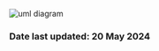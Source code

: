 ![uml diagram](https://github.com/JP-Duran/midreads/tree/main/docs/UML_diagram.png?raw=true)

### Date last updated: 20 May 2024

